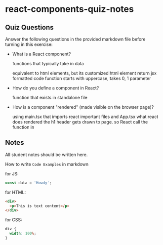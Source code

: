 # react-components-quiz-notes

## Quiz Questions

Answer the following questions in the provided markdown file before turning in this exercise:

- What is a React component?

  functions that typically take in data

  equivalent to html elements, but its customized html element
  return jsx formatted code
  function starts with uppercase, takes 0, 1 parameter

- How do you define a component in React?

  function that exists in standalone file

- How is a component "rendered" (made visible on the browser page)?

  using main.tsx that imports react important files and App.tsx
  what react does rendered the h1 header gets drawn to page. so React call the function in

## Notes

All student notes should be written here.

How to write `Code Examples` in markdown

for JS:

```javascript
const data = 'Howdy';
```

for HTML:

```html
<div>
  <p>This is text content</p>
</div>
```

for CSS:

```css
div {
  width: 100%;
}
```
